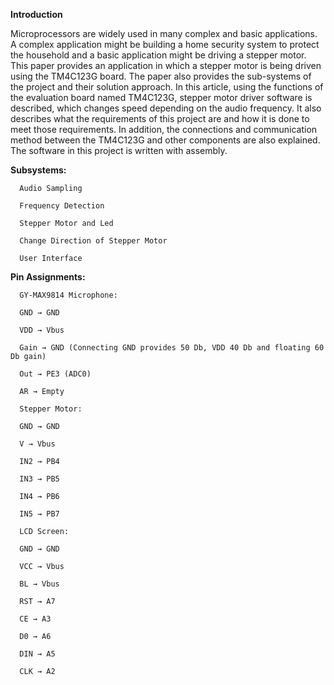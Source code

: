 __Introduction__

Microprocessors are widely used in many complex and basic applications. A complex 
application might be building a home security system to protect the household and a 
basic application might be driving a stepper motor. This paper provides an application
in which a stepper motor is being driven using the TM4C123G board. The paper also 
provides the sub-systems of the project and their solution approach. In this article, using 
the functions of the evaluation board named TM4C123G, stepper motor driver software 
is described, which changes speed depending on the audio frequency. It also describes 
what the requirements of this project are and how it is done to meet those requirements. 
In addition, the connections and communication method between the TM4C123G and 
other components are also explained. The software in this project is written with 
assembly.

__Subsystems:__

      Audio Sampling
      
      Frequency Detection
      
      Stepper Motor and Led
      
      Change Direction of Stepper Motor
      
      User Interface
      
__Pin Assignments:__

      GY-MAX9814 Microphone:
      
      GND → GND 
      
      VDD → Vbus
      
      Gain → GND (Connecting GND provides 50 Db, VDD 40 Db and floating 60 Db gain)
      
      Out → PE3 (ADC0)
      
      AR → Empty
      
      Stepper Motor:
      
      GND → GND 
      
      V → Vbus
      
      IN2 → PB4
      
      IN3 → PB5
      
      IN4 → PB6
      
      IN5 → PB7
      
      LCD Screen:
      
      GND → GND 
      
      VCC → Vbus
      
      BL → Vbus
      
      RST → A7
      
      CE → A3
      
      D0 → A6
      
      DIN → A5
      
      CLK → A2
      

